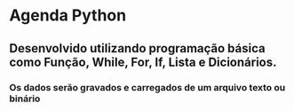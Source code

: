 # Agenda Python
## Desenvolvido utilizando programação básica como Função, While, For, If, Lista e Dicionários. 
### Os dados serão gravados e carregados de um arquivo texto ou binário
